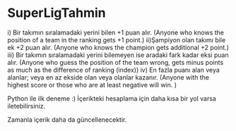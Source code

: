 # SuperLigTahmin
i) Bir takımın sıralamadaki yerini bilen +1 puan alır. (Anyone who knows the position of a team in the ranking gets +1 point.)
ii)Şampiyon olan takımı bile ek +2 puan alır. (Anyone who knows the champion gets additional +2 point.)
iii) Bir takımın sıralamadaki yerini bilemeyen ise aradaki fark kadar eksi puan alır. (Anyone who guess the position of the team wrong, gets minus points as much as the difference of ranking (index))
iv) En fazla puanı alan veya alanlar; veya en az ekside olan veya olanlar kazanır. (Anyone with the highest score or those who are at least negative will win. )

Python ile ilk deneme :)
İçerikteki hesaplama için daha kısa bir yol varsa iletebilirsiniz. 

Zamanla içerik daha da güncellenecektir.
